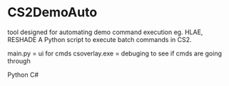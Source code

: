 # CS2DemoAuto
tool designed for automating demo command execution eg. HLAE, RESHADE
A Python script to execute batch commands in CS2.

main.py = ui for cmds
csoverlay.exe = debuging to see if cmds are going through

Python
C#
